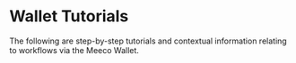 # Wallet Tutorials

The following are step-by-step tutorials and contextual information relating to workflows via the Meeco Wallet.
